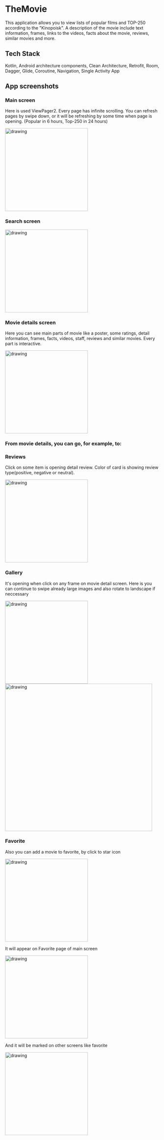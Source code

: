 # TheMovie

This application allows you to view lists of popular films and TOP-250 according to the "Kinopoisk".
A description of the movie include text information, frames, links to the videos, facts about the movie, reviews, similar movies and more. 

## Tech Stack

Kotlin, Android architecture components, Clean Architecture, Retrofit, Room, Dagger, Glide, Coroutine, Navigation, Single Activity App

## App screenshots

### Main screen
Here is used ViewPager2. Every page has infinite scrolling.
You can refresh pages by swipe down, or it will be refreshing by some time when page is opening. (Popular in 6 hours, Top-250 in 24 hours)

<img src="https://user-images.githubusercontent.com/43218153/149674837-d888eaf2-fdef-46b6-b977-a5ecea14b0e1.jpg" alt="drawing" width="270"/>

### Search screen

<img src="https://user-images.githubusercontent.com/43218153/149815394-5aa4ea7d-aed0-448d-a9a5-39e302b41676.jpg" alt="drawing" width="270"/>

### Movie details screen
Here you can see main parts of movie like a poster, some ratings, detail information, frames, facts, videos, staff, reviews and similar movies. Every part is interactive.

<img src="https://user-images.githubusercontent.com/43218153/150844465-85c44254-6934-4164-b297-f3154534dc99.jpg" alt="drawing" width="270"/>

### From movie details, you can go, for example, to:
### Reviews
Click on some item is opening detail review. Color of card is showing review type(positive, negative or neutral).

<img src="https://user-images.githubusercontent.com/43218153/149674845-140298ff-00ab-4a31-bfa7-7adf565a75d9.jpg" alt="drawing" width="270"/>

### Gallery
It's opening when click on any frame on movie detail screen. Here is you can continue to swipe already large images and also rotate to landscape if neccessary

<img src="https://user-images.githubusercontent.com/43218153/149674846-d72a5d92-8359-499e-a5cf-6236cc024ca1.jpg" alt="drawing" width="270"/>

<img src="https://user-images.githubusercontent.com/43218153/149674847-b6f5a87e-fd87-4c70-9bb4-6ced2e82625d.jpg" alt="drawing" width="480"/>

### Favorite
Also you can add a movie to favorite, by click to star icon

<img src="https://user-images.githubusercontent.com/43218153/149815403-d046d298-421c-472f-a5ca-c3ea487b8f78.jpg" alt="drawing" width="270"/>

It will appear on Favorite page of main screen

<img src="https://user-images.githubusercontent.com/43218153/149815415-37ec4f69-eb9c-4a61-966c-852aabe23093.jpg" alt="drawing" width="270"/>

And it will be marked on other screens like favorite

<img src="https://user-images.githubusercontent.com/43218153/149816216-c6e86ef1-d902-4862-a6f6-b3cf60708f5f.jpg" alt="drawing" width="270"/>
